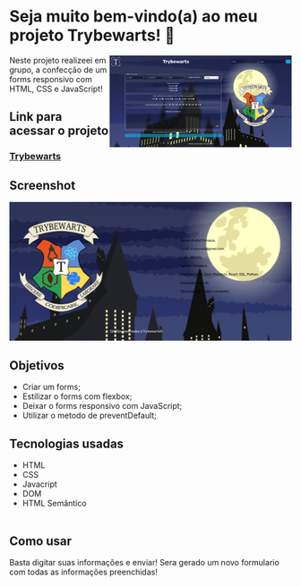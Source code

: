 # Seja muito bem-vindo(a) ao meu projeto Trybewarts! :rocket:
<img src = "Trybewarts.png" width = "325px" align = "right">

<p>Neste projeto realizeei em grupo, a confecção de um forms responsivo com HTML, CSS e JavaScript!</p>

## Link para acessar o projeto
### <b> <a href="https://khallylreisfonseca.github.io/Trybewarts-Project/">Trybewarts</a> </b> <br>

## Screenshot
![ScreenShot](sstrybewarts.png)
## Objetivos
  * Criar um forms;
  * Estilizar o forms com flexbox;
  * Deixar o forms responsivo com JavaScript;
  * Utilizar o metodo de preventDefault;

## Tecnologias usadas
  * HTML
  * CSS
  * Javacript
  * DOM
  * HTML Semântico<br><br>

## Como usar
  Basta digitar suas informações e enviar! Sera gerado um novo formulario com todas as informações preenchidas!
  <br>
  <br>
